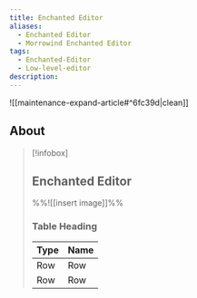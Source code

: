```yaml
---
title: Enchanted Editor
aliases:
  - Enchanted Editor
  - Morrowind Enchanted Editor
tags:
  - Enchanted-Editor
  - Low-level-editor
description:
---
```


![[maintenance-expand-article#^6fc39d|clean]]

## About

> [!infobox]
> 
> ## Enchanted Editor
> 
> %%![[insert image]]%%
> 
> ### Table Heading
> 
> | Type | Name |
> | --- | --- |
> | Row | Row |
> | Row | Row |